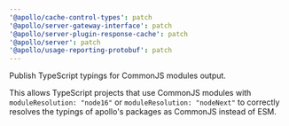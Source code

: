 ```yaml
---
'@apollo/cache-control-types': patch
'@apollo/server-gateway-interface': patch
'@apollo/server-plugin-response-cache': patch
'@apollo/server': patch
'@apollo/usage-reporting-protobuf': patch
---
```


Publish TypeScript typings for CommonJS modules output.

This allows TypeScript projects that use CommonJS modules with
`moduleResolution: "node16"` or
`moduleResolution: "nodeNext"`
to correctly resolves the typings of apollo's packages as CommonJS instead of ESM.


